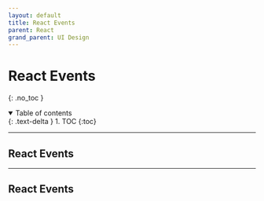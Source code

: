 ```yaml
---
layout: default
title: React Events
parent: React
grand_parent: UI Design
---
```



# React Events

{: .no_toc }

<details open markdown="block">
  <summary>
    Table of contents
  </summary>
  {: .text-delta }
1. TOC
{:toc}
</details>

 
---

## React Events


 
---

## React Events

 
